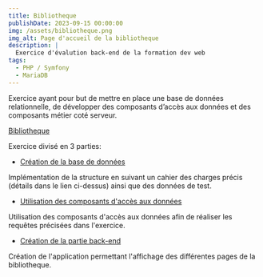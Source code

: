 ```yaml
---
title: Bibliotheque
publishDate: 2023-09-15 00:00:00
img: /assets/bibliotheque.png
img_alt: Page d'accueil de la bibliotheque
description: |
  Exercice d'évalution back-end de la formation dev web
tags:
  - PHP / Symfony
  - MariaDB
---
```


Exercice ayant pour but de mettre en place une base de données relationnelle, de développer des composants d’accès aux données et des composants métier coté serveur.

[Bibliotheque](https://bibliotheque.sebastienmaillet.fr/)

Exercice divisé en 3 parties:

- [Création de la base de données](https://github.com/sebastien-76/bibliotheque/blob/main/doc/ECF_Back-Part_1.md)

Implémentation de la structure en suivant un cahier des charges précis (détails dans le lien ci-dessus) ainsi que des données de test.

- [Utilisation des composants d'accès aux données](https://github.com/sebastien-76/bibliotheque/blob/main/doc/ECF_Back-Part_2.md)

Utilisation des composants d'accès aux données afin de réaliser les requêtes précisées dans l'exercice.

- [Création de la partie back-end](https://github.com/sebastien-76/bibliotheque/blob/main/doc/ECF_Back-Part_3.md)

Création de l'application permettant l'affichage des différentes pages de la bibliotheque.


